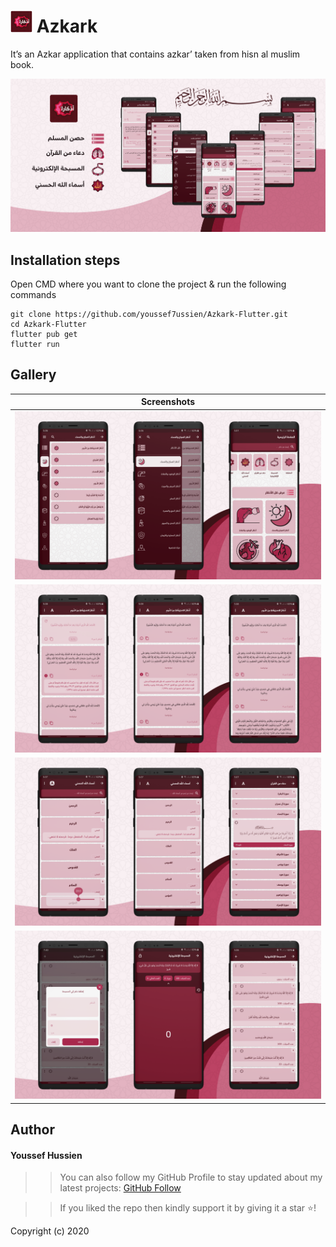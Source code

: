 # ![icon](readme_images/small_icon.png) Azkark

It’s an Azkar application that contains azkar’ taken from hisn al muslim book.

![Banner](readme_images/banner.png)

## Installation steps

Open CMD where you want to clone the project & run the following commands

```
git clone https://github.com/youssef7ussien/Azkark-Flutter.git
cd Azkark-Flutter
flutter pub get
flutter run
```
## Gallery

|  Screenshots    |
|:----:|
| ![Pages 1](readme_images/pages_1.png) |
| ![Pages 2](readme_images/pages_2.png) |
| ![Pages 3](readme_images/pages_3.png) |
| ![Pages 4](readme_images/pages_4.png) |


## Author

#### Youssef Hussien

>> You can also follow my GitHub Profile to stay updated about my latest projects: [GitHub Follow](https://github.com/youssef7ussien)

>> If you liked the repo then kindly support it by giving it a star ⭐!

Copyright (c) 2020